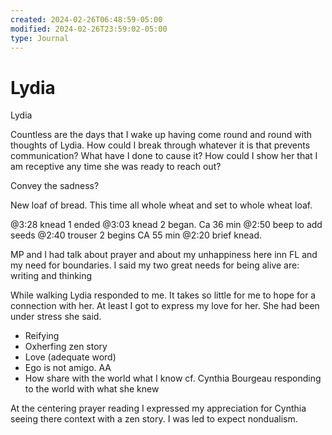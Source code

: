 ```yaml
---
created: 2024-02-26T06:48:59-05:00
modified: 2024-02-26T23:59:02-05:00
type: Journal
---
```


# Lydia

Lydia

Countless are the days that I wake up having come round and round with thoughts of Lydia. How could I break through whatever it is that prevents communication? What have I done to cause it? How could I show her that I am receptive any time she was ready to reach out?

Convey the sadness?

New loaf of bread. This time all whole wheat and set to whole wheat loaf. 

@3:28 knead 1 ended
@3:03 knead 2 began. Ca 36 min
@2:50 beep to add seeds
@2:40 trouser 2 begins CA 55 min
@2:20 brief knead.

MP and I had talk about prayer and about my unhappiness here inn FL and my need for boundaries. I said my two great needs for being alive are: writing and thinking

While walking Lydia responded to me. It takes so little for me to hope for a connection with her. At least I got to express my love for her. She had been under stress she said. 

- Reifying
- Oxherfing zen story
- Love (adequate word)
- Ego is not amigo. AA
- How share with the world what I know cf. Cynthia Bourgeau responding to the world with what she knew

At the centering prayer reading I expressed my appreciation for Cynthia seeing there context with a zen story. I was led to expect nondualism.
